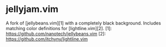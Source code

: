 jellyjam.vim
============

A fork of [jellybeans.vim][1] with a completely black background.  Includes matching color
definitions for [lightline.vim][2].
[1]: https://github.com/nanotech/jellybeans.vim
[2]: https://github.com/itchyny/lightline.vim

<!-- vim: set tw=90 sts=-1 sw=4 et spell: -->
